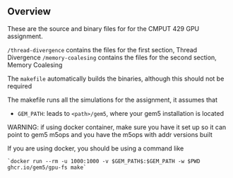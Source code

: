 ## Overview

These are the source and binary files for for the CMPUT 429 GPU assignment.

`/thread-divergence` contains the files for the first section, Thread Divergence
`/memory-coalesing` contains the files for the second section, Memory Coalesing

The `makefile` automatically builds the binaries, although this should not be required

The makefile runs all the simulations for the assignment, it assumes that

-   `GEM_PATH`: leads to `<path>/gem5`, where your gem5 installation is located

WARNING: if using docker container, make sure you have it set up so it can point to gem5 m5ops and you have the m5ops with addr versions built

If you are using docker, you should be using a command like 

    `docker run --rm -u 1000:1000 -v $GEM_PATH$:$GEM_PATH -w $PWD ghcr.io/gem5/gpu-fs make`

